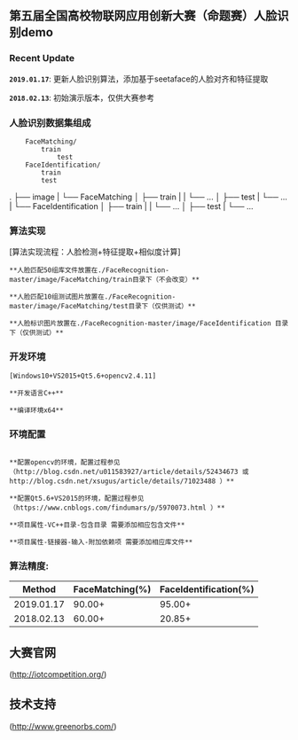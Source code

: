 ## 第五届全国高校物联网应用创新大赛（命题赛）人脸识别demo


### Recent Update

**`2019.01.17`**: 更新人脸识别算法，添加基于seetaface的人脸对齐和特征提取

**`2018.02.13`**: 初始演示版本，仅供大赛参考

### 人脸识别数据集组成

```image
	FaceMatching/
		train
	    	test
	FaceIdentification/
		train
		test
```

  .
    ├── image
    |   └── FaceMatching
    │       ├── train
    |       |   └── ... 
    │       ├── test
    |           └── ... 
    |   └── FaceIdentification
    │       ├── train
    |       |   └── ... 
    │       ├── test
    |           └── ... 
    
    
### 算法实现

[算法实现流程：人脸检测+特征提取+相似度计算]

```
**人脸匹配50组库文件放置在./FaceRecognition-master/image/FaceMatching/train目录下（不会改变）**

**人脸匹配10组测试图片放置在./FaceRecognition-master/image/FaceMatching/test目录下（仅供测试）**

**人脸标识图片放置在./FaceRecognition-master/image/FaceIdentification 目录下（仅供测试）**
```

### 开发环境

```
[Windows10+VS2015+Qt5.6+opencv2.4.11]

**开发语言C++**

**编译环境x64**
```

### 环境配置

```

**配置opencv的环境，配置过程参见
（http://blog.csdn.net/u011583927/article/details/52434673 或 http://blog.csdn.net/xsugus/article/details/71023488 ）**

**配置Qt5.6+VS2015的环境，配置过程参见（https://www.cnblogs.com/findumars/p/5970073.html ）**

**项目属性-VC++目录-包含目录 需要添加相应包含文件**

**项目属性-链接器-输入-附加依赖项 需要添加相应库文件**

```

### 算法精度:

|     Method    | FaceMatching(%) | FaceIdentification(%) |
| ------------- | --------------- | --------------------- |
|  2019.01.17   |      90.00+     |       95.00+          | 
|  2018.02.13   |      60.00+     |       20.85+          |

## 大赛官网

(http://iotcompetition.org/)

## 技术支持

(http://www.greenorbs.com/)
